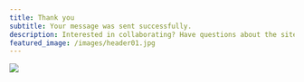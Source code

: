 ```yaml
---
title: Thank you
subtitle: Your message was sent successfully.
description: Interested in collaborating? Have questions about the site?
featured_image: /images/header01.jpg
---
```


![](/images/demo/about.jpg)

